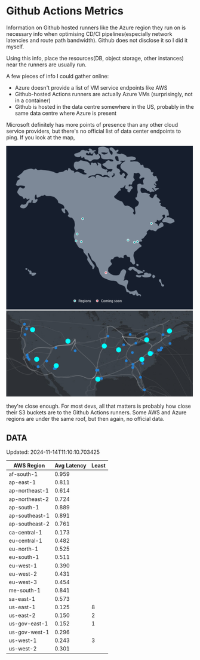 # Github Actions Metrics
Information on Github hosted runners like the Azure region they run on is
necessary info when optimising CD/CI pipelines(especially network latencies and
route path bandwidth). Github does not disclose it so I did it myself.

Using this info, place the resources(DB, object storage, other instances) near
the runners are usually run.

A few pieces of info I could gather online:

- Azure doesn't provide a list of VM service endpoints like AWS
- Github-hosted Actions runners are actually Azure VMs (surprisingly, not in a
  container)
- Github is hosted in the data centre somewhere in the US, probably in the same
  data centre where Azure is present

Microsoft definitely has more points of presence than any other cloud service
providers, but there's no official list of data center endpoints to ping. If you
look at the map,

<a href="https://aws.amazon.com/about-aws/global-infrastructure/regions_az/">
<img src="image.png" style="width: 500px;">
</a>
<a href="https://datacenters.microsoft.com/globe/explore">
<img src="image-1.png" style="width: 500px;">
</a>

they're close enough. For most devs, all that matters is probably how close
their S3 buckets are to the Github Actions runners. Some AWS and Azure regions
are under the same roof, but then again, no official data.

## DATA
Updated: 2024-11-14T11:10:10.703425

| AWS Region | Avg Latency | Least |
| - | - | - |
| af-south-1 | 0.959 |  |
| ap-east-1 | 0.811 |  |
| ap-northeast-1 | 0.614 |  |
| ap-northeast-2 | 0.724 |  |
| ap-south-1 | 0.889 |  |
| ap-southeast-1 | 0.891 |  |
| ap-southeast-2 | 0.761 |  |
| ca-central-1 | 0.173 |  |
| eu-central-1 | 0.482 |  |
| eu-north-1 | 0.525 |  |
| eu-south-1 | 0.511 |  |
| eu-west-1 | 0.390 |  |
| eu-west-2 | 0.431 |  |
| eu-west-3 | 0.454 |  |
| me-south-1 | 0.841 |  |
| sa-east-1 | 0.573 |  |
| us-east-1 | 0.125 | 8 |
| us-east-2 | 0.150 | 2 |
| us-gov-east-1 | 0.152 | 1 |
| us-gov-west-1 | 0.296 |  |
| us-west-1 | 0.243 | 3 |
| us-west-2 | 0.301 |  |

